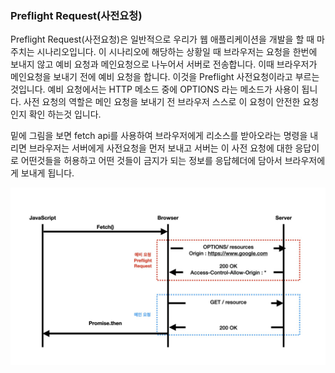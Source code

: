 ### Preflight Request(사전요청)

Preflight Request(사전요청)은 일반적으로 우리가 웹 애플리케이션을 개발을 할 때 마주치는 시나리오입니다.
이 시나리오에 해당하는 상황일 때 브라우저는 요청을 한번에
보내지 않고 예비 요청과 메인요청으로 나누어서 서버로 전송합니다. 이때 브라우저가 메인요청을 보내기 전에 
예비 요청을 합니다. 이것을 Preflight 사전요청이라고 부르는것입니다. 예비 요청에서는 HTTP 메소드 중에 
OPTIONS 라는 메소드가 사용이 됩니다. 사전 요청의 역할은
메인 요청을 보내기 전 브라우저 스스로 이 요청이 안전한
요청인지 확인 하는것 입니다.

밑에 그림을 보면 fetch api를 사용하여 브라우저에게
리소스를 받아오라는 명령을 내리면 브라우저는 서버에게 
사전요청을 먼저 보내고 서버는 이 사전 요청에 대한 
응답이로 어떤것들을 허용하고 어떤 것들이 금지가 되는 정보를 응답헤더에 담아서 브라우저에게 보내게 됩니다.

![웹 애플리케이션 프로토콜](./img/001.jpeg)
